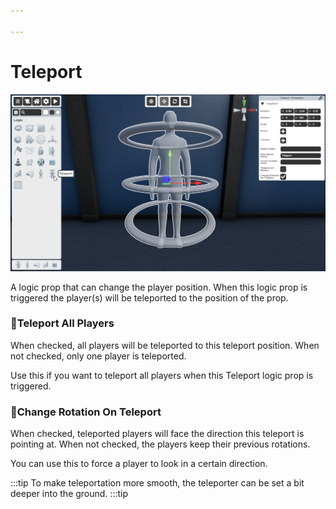 ```yaml
---

---
```


# Teleport

![Teleport Selector](./img/Teleport-Selector.png)

A logic prop that can change the player position. When this logic prop is triggered the player(s) will be teleported to the position of the prop.

### :small_orange_diamond:Teleport All Players
<div className="highlight-div">
When checked, all players will be teleported to this teleport position. When not checked, only one player is teleported.
</div>

Use this if you want to teleport all players when this Teleport logic prop is triggered.



### :small_orange_diamond:Change Rotation On Teleport
<div className="highlight-div">
When checked, teleported players will face the direction this teleport is pointing at. When not checked, the players keep their previous rotations.
</div>

You can use this to force a player to look in a certain direction.

:::tip
To make teleportation more smooth, the teleporter can be set a bit deeper into the ground.
:::tip